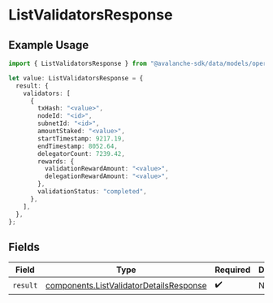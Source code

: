 # ListValidatorsResponse

## Example Usage

```typescript
import { ListValidatorsResponse } from "@avalanche-sdk/data/models/operations";

let value: ListValidatorsResponse = {
  result: {
    validators: [
      {
        txHash: "<value>",
        nodeId: "<id>",
        subnetId: "<id>",
        amountStaked: "<value>",
        startTimestamp: 9217.19,
        endTimestamp: 8052.64,
        delegatorCount: 7239.42,
        rewards: {
          validationRewardAmount: "<value>",
          delegationRewardAmount: "<value>",
        },
        validationStatus: "completed",
      },
    ],
  },
};
```

## Fields

| Field                                                                                              | Type                                                                                               | Required                                                                                           | Description                                                                                        |
| -------------------------------------------------------------------------------------------------- | -------------------------------------------------------------------------------------------------- | -------------------------------------------------------------------------------------------------- | -------------------------------------------------------------------------------------------------- |
| `result`                                                                                           | [components.ListValidatorDetailsResponse](../../models/components/listvalidatordetailsresponse.md) | :heavy_check_mark:                                                                                 | N/A                                                                                                |